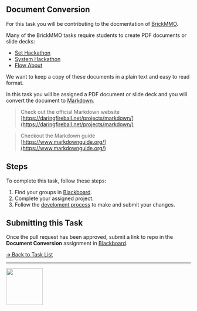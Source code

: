 <style>@import url("//readme.codeadam.ca/readme.css");</style>

## Document Conversion

For this task you will be contributing to the docmentation of [BrickMMO](https://brickmmo.com/).

Many of the BrickMMO tasks require students to create PDF documents or slide decks:

- [Set Hackathon](https://github.com/BrickMMO/hackathon-set)
- [System Hackathon](https://github.com/BrickMMO/hackathon-system)
- [Flow About](https://github.com/BrickMMO/flow-about)

We want to keep a copy of these documents in a plain text and easy to read format.

In this task you will be assigned a PDF document or slide deck and you will convert the document to [Markdown](https://daringfireball.net/projects/markdown/).

> Check out the official Markdown website  
> [https://daringfireball.net/projects/markdown/](https://daringfireball.net/projects/markdown/)

> Checkout the Markdown guide  
> [https://www.markdownguide.org/](https://www.markdownguide.org/)

## Steps

To complete this task, follow these steps:

1. Find your groups in [Blackboard](https://learn.humber.ca/).
2. Complete your assigned project.
3. Follow the [develoment process](develpoment-process) to make and submit your changes.

## Submitting this Task

Once the pull request has been approved, submit a link to repo in the **Document Conversion** assignment in [Blackboard](https://learn.humber.ca/).

[&#10132; Back to Task List](/)

---

<a href="https://brickmmo.com">
<img src="https://brickmmo.com/images/brickmmo-logo-horizontal.jpg" width="100">
</a>
